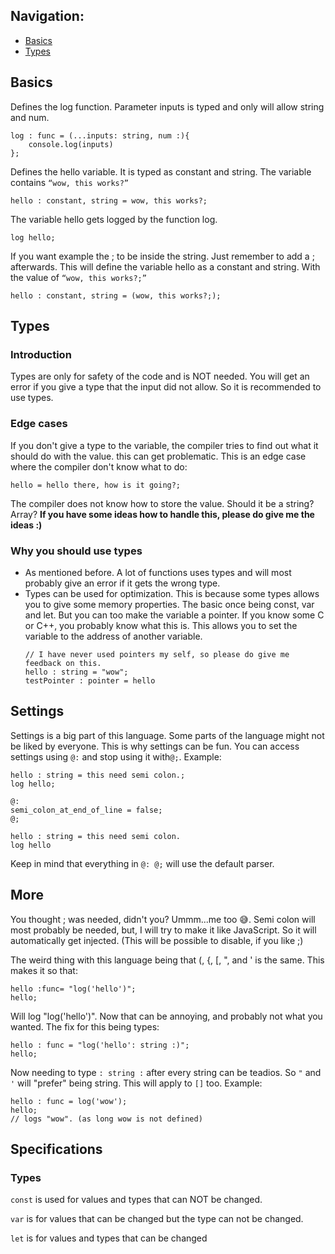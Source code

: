 ## Navigation:
* [Basics](#Basics)
* [Types](#Types)

## Basics
Defines the log function. Parameter inputs is typed and only will allow string and num. 
```
log : func = (...inputs: string, num :){
    console.log(inputs)
};
```

Defines the hello variable. It is typed as constant and string. The variable contains `“wow, this works?”`
```
hello : constant, string = wow, this works?;
```

The variable hello gets logged by the function log.
```
log hello;
```

If you want example the ; to be inside the string. Just remember to add a ; afterwards. This will define the variable hello as a constant and string. With the value of `“wow, this works?;”`
```
hello : constant, string = (wow, this works?;);
```

## Types

### Introduction
Types are only for safety of the code and is NOT needed. You will get an error if you give a type that the input did not allow. So it is recommended to use types.

### Edge cases
If you don't give a type to the variable, the compiler tries to find out what it should do with the value. this can get problematic.
This is an edge case where the compiler don't know what to do:
```
hello = hello there, how is it going?;
```
The compiler does not know how to store the value. Should it be a string? Array?
**If you have some ideas how to handle this, please do give me the ideas :)**

### Why you should use types
* As mentioned before. A lot of functions uses types and will most probably give an error if it gets the wrong type.
* Types can be used for optimization. This is because some types allows you to give some memory properties. The basic once being const, var and let. But you can too make the variable a pointer. If you know some C or C++, you probably know what this is. This allows you to set the variable to the address of another variable.
  ```
  // I have never used pointers my self, so please do give me feedback on this.
  hello : string = "wow";
  testPointer : pointer = hello
  ```

## Settings 
Settings is a big part of this language. Some parts of the language might not be liked by everyone. This is why settings can be fun. You can access settings using `@:` and stop using it with`@;`.
Example:
```
hello : string = this need semi colon.;
log hello;

@:
semi_colon_at_end_of_line = false;
@;

hello : string = this need semi colon.
log hello
```
Keep in mind that everything in `@: @;` will use the default parser.

## More

You thought ; was needed, didn't you? Ummm...me too 😅. Semi colon will most probably be needed, but, I will try to make it like JavaScript. So it will automatically get injected. (This will be possible to disable, if you like ;)

The weird thing with this language being that (, {, [, ", and ' is the same. This makes it so that:
```
hello :func= "log('hello')";
hello;
```
Will log "log('hello')". Now that can be annoying, and probably not what you wanted. The fix for this being types:
```
hello : func = "log('hello': string :)";
hello;
```
Now needing to type `: string :` after every string can be teadios. So `"` and `'` will "prefer" being string. This will apply to `[]` too.
Example:
```
hello : func = log('wow');
hello;
// logs "wow". (as long wow is not defined)
```


## Specifications

### Types

`const` is used for values and types that can NOT be changed.

`var` is for values that can be changed but the type can not be changed.

`let` is for values and types that can be changed



